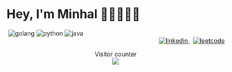 # Hey, I'm Minhal 👋🏼🧔🏻‍♂️


<p align="right">
  <a align="left">
    <img src= "https://img.shields.io/badge/Go-00ADD8?style=for-the-badge&logo=go&logoColor=white" alt="golang">
  </a>
  <a>    
    <img src="https://img.shields.io/badge/Python-FFD43B?style=for-the-badge&logo=python&logoColor=blue" alt="python">
  </a>
  <a>    
    <img src="https://img.shields.io/badge/Java-ED8B00?style=for-the-badge&logo=java&logoColor=white" alt="java">
  </a>
  &nbsp; &nbsp; &nbsp; &nbsp; &nbsp; &nbsp; &nbsp;&nbsp; &nbsp; &nbsp; &nbsp; &nbsp; &nbsp; &nbsp; &nbsp; &nbsp; &nbsp; &nbsp; &nbsp; &nbsp; &nbsp; &nbsp; &nbsp; &nbsp; &nbsp; &nbsp; &nbsp; &nbsp; &nbsp; &nbsp; &nbsp; &nbsp; &nbsp; &nbsp; &nbsp; &nbsp; &nbsp; &nbsp; &nbsp; &nbsp; &nbsp; &nbsp; &nbsp; &nbsp; &nbsp; 
  <a href="https://www.linkedin.com/in/minhalakhan/" rel="nofollow noreferrer">
    <img src="https://img.shields.io/badge/LinkedIn-0077B5?style=for-the-badge&logo=linkedin&logoColor=white" alt="linkedin">
  </a> &nbsp; 
  <a href="https://leetcode.com/minhal/" rel="nofollow noreferrer">
    <img src="https://img.shields.io/badge/-LeetCode-FFA116?style=for-the-badge&logo=LeetCode&logoColor=black" alt="leetcode">
  </a>
</p>

<p align="center"> 
  Visitor counter<br>
  <img src="https://profile-counter.glitch.me/minhal-a-khan/count.svg" />
</p>
